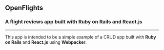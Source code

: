 ## OpenFlights 
### A flight reviews app built with Ruby on Rails and React.js

---

This app is intended to be a simple example of a CRUD app built with **Ruby on Rails** and **React.js** using **Webpacker**.